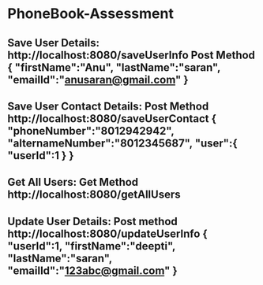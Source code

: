 # PhoneBook-Assessment
Save User Details:
http://localhost:8080/saveUserInfo
Post Method
{
    "firstName":"Anu",
    "lastName":"saran",
    "emailId":"anusaran@gmail.com"
    }
-----------------------------------------------------------------------------------
Save User Contact Details:
Post Method
http://localhost:8080/saveUserContact
{
   "phoneNumber":"8012942942",
   "alternameNumber":"8012345687",
   "user":{
       "userId":1
   }
}
--------------------------------------------------------------------------------------
Get All Users:
Get Method
http://localhost:8080/getAllUsers
-------------------------------------------------------------------------------------

Update User Details:
Post method
http://localhost:8080/updateUserInfo
{
    "userId":1,
    "firstName":"deepti",
    "lastName":"saran",
    "emailId":"123abc@gmail.com"
}
----------------------------------------------------------------------------------

